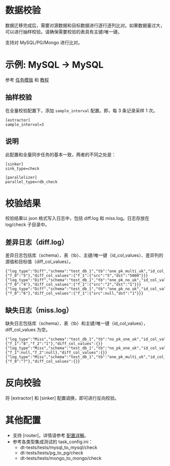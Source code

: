 # 数据校验

数据迁移完成后，需要对源数据和目标数据进行逐行逐列比对。如果数据量过大，可以进行抽样校验。请确保需要校验的表具有主键/唯一键。

支持对 MySQL/PG/Mongo 进行比对。

# 示例: MySQL -> MySQL

参考 [任务模版](../../templates/mysql_to_mysql.md) 和 [教程](../../en/tutorial/mysql_to_mysql.md)

## 抽样校验

在全量校验配置下，添加 `sample_interval` 配置。即，每 3 条记录采样 1 次。
```
[extractor]
sample_interval=3
```

## 说明

此配置和全量同步任务的基本一致，两者的不同之处是：

```
[sinker]
sink_type=check

[parallelizer]
parallel_type=rdb_check
```

# 校验结果

校验结果以 json 格式写入日志中，包括 diff.log 和 miss.log。日志存放在 log/check 子目录中。

## 差异日志（diff.log）

差异日志包括库（schema）、表（tb）、主键/唯一键（id_col_values）、差异列的源值和目标值（diff_col_values）。

```
{"log_type":"Diff","schema":"test_db_1","tb":"one_pk_multi_uk","id_col_values":{"f_0":"5"},"diff_col_values":{"f_1":{"src":"5","dst":"5000"}}}
{"log_type":"Diff","schema":"test_db_1","tb":"one_pk_no_uk","id_col_values":{"f_0":"4"},"diff_col_values":{"f_1":{"src":"2","dst":"1"}}}
{"log_type":"Diff","schema":"test_db_1","tb":"one_pk_no_uk","id_col_values":{"f_0":"6"},"diff_col_values":{"f_1":{"src":null,"dst":"1"}}}
```

## 缺失日志（miss.log）

缺失日志包括库（schema）、表（tb）和主键/唯一键（id_col_values），diff_col_values 为空。

```
{"log_type":"Miss","schema":"test_db_1","tb":"no_pk_one_uk","id_col_values":{"f_1":"8","f_2":"1"},"diff_col_values":{}}
{"log_type":"Miss","schema":"test_db_1","tb":"no_pk_one_uk","id_col_values":{"f_1":null,"f_2":null},"diff_col_values":{}}
{"log_type":"Miss","schema":"test_db_1","tb":"one_pk_multi_uk","id_col_values":{"f_0":"7"},"diff_col_values":{}}
```

# 反向校验

将 [extractor] 和 [sinker] 配置调换，即可进行反向校验。

# 其他配置

- 支持 [router]，详情请参考 [配置详解](../config.md)。
- 参考各类型集成测试的 task_config.ini：
    - dt-tests/tests/mysql_to_mysql/check
    - dt-tests/tests/pg_to_pg/check
    - dt-tests/tests/mongo_to_mongo/check